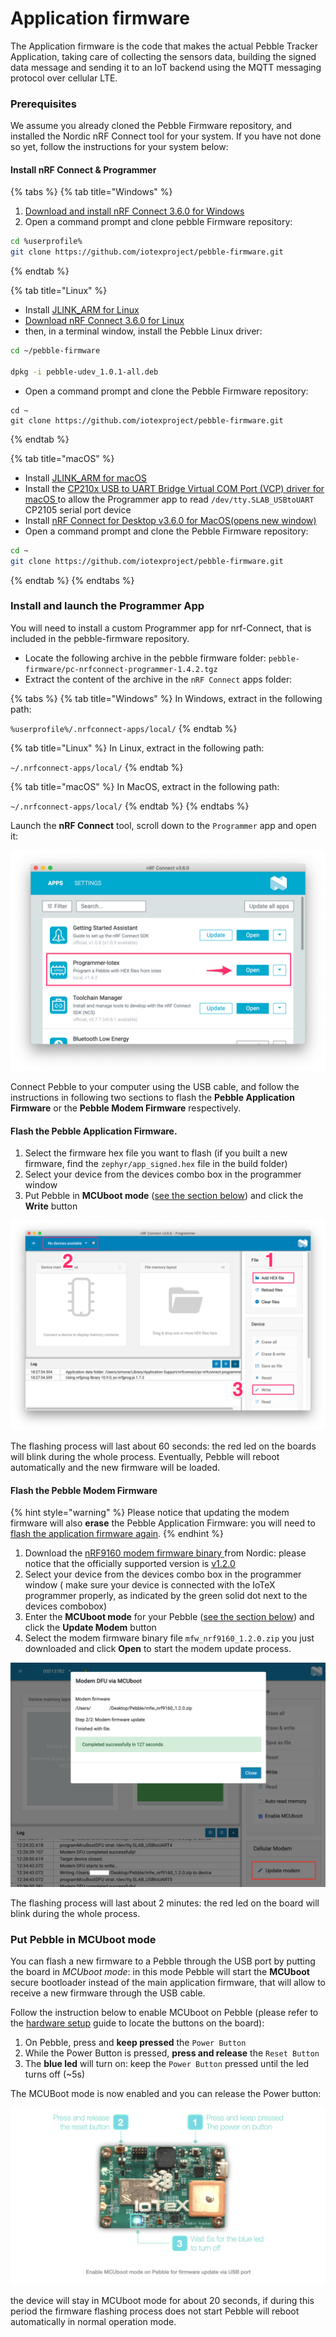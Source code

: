 # Application firmware

The Application firmware is the code that makes the actual Pebble Tracker Application, taking care of collecting the sensors data, building the signed data message and sending it to an IoT backend using the MQTT messaging protocol over cellular LTE.&#x20;

### Prerequisites <a href="#prerequisites" id="prerequisites"></a>

We assume you already cloned the Pebble Firmware repository, and installed the Nordic nRF Connect tool for your system. If you have not done so yet, follow the instructions for your system below:

#### Install nRF Connect & Programmer <a href="#install-nrf-connect-programmer" id="install-nrf-connect-programmer"></a>

{% tabs %}
{% tab title="Windows" %}
1. [Download and install nRF Connect 3.6.0 for Windows](https://www.nordicsemi.com/-/media/Software-and-other-downloads/Desktop-software/nRF-Connect-for-Desktop/3-6-0/nrfconnectsetup360ia32.exe)
2. Open a command prompt and clone pebble Firmware repository:

```bash
cd %userprofile%
git clone https://github.com/iotexproject/pebble-firmware.git
```
{% endtab %}

{% tab title="Linux" %}
* Install [JLINK\_ARM for Linux](https://www.segger.com/downloads/jlink/#J-LinkSoftwareAndDocumentationPack)
* [Download nRF Connect 3.6.0 for Linux](https://www.nordicsemi.com/-/media/Software-and-other-downloads/Desktop-software/nRF-Connect-for-Desktop/3-6-0/nrfconnect360x8664.AppImage)
* then, in a terminal window, install the Pebble Linux driver:

```bash
cd ~/pebble-firmware

dpkg -i pebble-udev_1.0.1-all.deb
```

* Open a command prompt and clone the Pebble Firmware repository:

```
cd ~
git clone https://github.com/iotexproject/pebble-firmware.git
```
{% endtab %}

{% tab title="macOS" %}
* Install [JLINK\_ARM for macOS](https://www.segger.com/downloads/jlink/#J-LinkSoftwareAndDocumentationPack)
* Install the [CP210x USB to UART Bridge Virtual COM Port (VCP) driver for macOS ](https://www.silabs.com/products/development-tools/software/usb-to-uart-bridge-vcp-drivers)to allow the Programmer app to read `/dev/tty.SLAB_USBtoUART` CP2105 serial port device
* Install [nRF Connect for Desktop v3.6.0 for MacOS(opens new window)](https://www.nordicsemi.com/-/media/Software-and-other-downloads/Desktop-software/nRF-Connect-for-Desktop/3-6-0/nrfconnect360.dmg)
* Open a command prompt and clone the Pebble Firmware repository:

```bash
cd ~
git clone https://github.com/iotexproject/pebble-firmware.git
```
{% endtab %}
{% endtabs %}

### Install and launch the Programmer App <a href="#install-and-launch-the-programmer-app" id="install-and-launch-the-programmer-app"></a>

You will need to install a custom Programmer app for nrf-Connect, that is included in the pebble-firmware repository.

* Locate the following archive in the pebble firmware folder: `pebble-firmware/pc-nrfconnect-programmer-1.4.2.tgz`
* Extract the content of the archive in the `nRF Connect` apps folder:

{% tabs %}
{% tab title="Windows" %}
In Windows, extract in the following path:

`%userprofile%/.nrfconnect-apps/local/`
{% endtab %}

{% tab title="Linux" %}
In Linux, extract in the following path:

`~/.nrfconnect-apps/local/`
{% endtab %}

{% tab title="macOS" %}
In MacOS, extract in the following path:

`~/.nrfconnect-apps/local/`
{% endtab %}
{% endtabs %}

Launch the **nRF Connect** tool, scroll down to the `Programmer` app and open it:

![](<../../../../.gitbook/assets/image (26).png>)

Connect Pebble to your computer using the USB cable, and follow the instructions in following two sections to flash the **Pebble Application Firmware** or the **Pebble Modem Firmware** respectively.

#### Flash the Pebble Application Firmware. <a href="#flash-the-pebble-application-firmware" id="flash-the-pebble-application-firmware"></a>

1. Select the firmware hex file you want to flash (if you built a new firmware, find the `zephyr/app_signed.hex` file in the build folder)&#x20;
2. Select your device from the devices combo box in the programmer window&#x20;
3. Put Pebble in **MCUboot mode** ([see the section below](application-firmware.md#put-pebble-in-mcuboot-mode)) and click the **Write** button&#x20;

![](<../../../../.gitbook/assets/image (29).png>)

The flashing process will last about 60 seconds: the red led on the boards will blink during the whole process. Eventually, Pebble will reboot automatically and the new firmware will be loaded.

#### Flash the Pebble Modem Firmware <a href="#flash-the-pebble-modem-firmware" id="flash-the-pebble-modem-firmware"></a>

{% hint style="warning" %}
Please notice that updating the modem firmware will also **erase** the Pebble Application Firmware: you will need to [flash the application firmware again](./).
{% endhint %}

1. Download the [nRF9160 modem firmware binary ](https://www.nordicsemi.com/Products/Low-power-cellular-IoT/nRF9160/Download)from Nordic: please notice that the officially supported version is [v1.2.0](https://www.nordicsemi.com/-/media/Software-and-other-downloads/Dev-Kits/nRF9160-DK/nRF9160-modem-FW/mfwnrf9160120.zip])
2. Select your device from the devices combo box in the programmer window ( make sure your device is connected with the IoTeX programmer properly, as indicated by the green solid dot next to the devices combobox)
3. Enter the **MCUboot mode** for your Pebble ([see the section below](application-firmware.md#put-pebble-in-mcuboot-mode)) and click the **Update Modem** button
4. Select the modem firmware binary file `mfw_nrf9160_1.2.0.zip` you just downloaded and click **Open** to start the modem update process.

![](<../../../../.gitbook/assets/image (33).png>)

The flashing process will last about 2 minutes: the red led on the board will blink during the whole process.

### Put Pebble in **MCUboot mode** <a href="#put-pebble-in-mcuboot-mode" id="put-pebble-in-mcuboot-mode"></a>

You can flash a new firmware to a Pebble through the USB port by putting the board in _MCUboot mode_: in this mode Pebble will start the **MCUboot** secure bootloader instead of the main application firmware, that will allow to receive a new firmware through the USB cable.

Follow the instruction below to enable MCUboot on Pebble (please refer to the [hardware setup](../hardware-setup.md) guide to locate the buttons on the board):

1. On Pebble, press and **keep pressed** the `Power Button`
2. While the Power Button is pressed, **press and release** the `Reset Button`
3. The **blue led** will turn on: keep the `Power Button` pressed until the led turns off (\~5s)

The MCUBoot mode is now enabled and you can release the Power button:

![](<../../../../.gitbook/assets/image (23).png>)

the device will stay in MCUboot mode for about 20 seconds, if during this period the firmware flashing process does not start Pebble will reboot automatically in normal operation mode.
